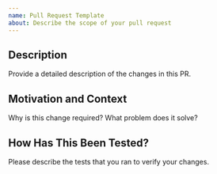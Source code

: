 ```yaml
---
name: Pull Request Template
about: Describe the scope of your pull request
---
```


## Description
Provide a detailed description of the changes in this PR.

## Motivation and Context
Why is this change required? What problem does it solve?

## How Has This Been Tested?
Please describe the tests that you ran to verify your changes.

